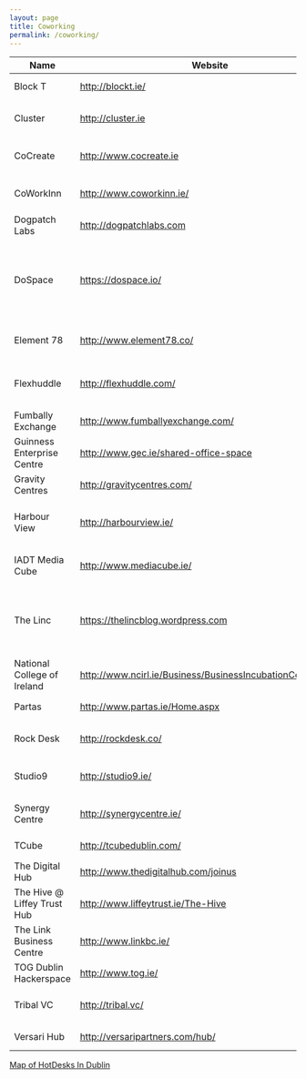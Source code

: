 ```yaml
---
layout: page
title: Coworking
permalink: /coworking/
---
```

Name |	Website|	Street Address| Twitter	 | Comment	|
---- |-------- | ---------------|----------|---------|
Block T |	http://blockt.ie/|	8 Basin View	Dublin 8|	@BLOCK_T	|																																							
Cluster |	http://cluster.ie |	1-3 Westmoreland Street, 	Dublin 2 | @cluster_ie|																																										
CoCreate |	http://www.cocreate.ie |	57 Lower Gardiner St	Dublin 1 |	@CoCreateDublin	|																				
CoWorkInn |	http://www.coworkinn.ie/ |	Sandyford Road, Dundrum	Dublin 16	| @Coworkinn |																					
Dogpatch Labs |	http://dogpatchlabs.com |	CHQ	Dublin 1 |	@dogpatchlabs	|																			
DoSpace |	https://dospace.io/ |	Unit 23, TRINITY TECHNOLOGY & ENTERPRISE CAMPUS, Macken Street	Dublin 2 |	@DoSpaceIRL	|																			
Element 78 |	http://www.element78.co/ |	1 George's Quay Plaza	Dublin 2 |	@Element78Space	|																			
Flexhuddle |	http://flexhuddle.com/ |	Altona House, 232 Harold's Cross Road	Dublin 6w | @FlexHuddle	|																				
Fumbally Exchange |	http://www.fumballyexchange.com/ |	5 Dame Lane	Dublin 2 |	@FumballyExch	|																				
Guinness Enterprise Centre |	http://www.gec.ie/shared-office-space |	Taylor's Lane	Dublin 8 |	@GECinD8	|																				
Gravity Centres |	http://gravitycentres.com/ |		Dublin |	@gravitycentres	|																				
Harbour View |	http://harbourview.ie/ |	7 – 9 Clarence Street, Dun Laoghaire	County Dublin |	@HarbourView_DLR	|																				
IADT Media Cube |	http://www.mediacube.ie/ |	Kill Avenue, Dún Laoghaire	County Dublin |	@MediaCubeIADT	|																																
The Linc |	https://thelincblog.wordpress.com	 | The Institute of Technology Blanchardstown, Blanchardstown Road North	Dublin 15 |	@thelinctweet	|																				
National College of Ireland |	http://www.ncirl.ie/Business/BusinessIncubationCentre.aspx |	Mayor Street, IFSC	Dublin 1 |	@NCIRL	|																				
Partas |	http://www.partas.ie/Home.aspx |	Tallaght	Dublin 24	 |																					
Rock Desk |	http://rockdesk.co/	| 26 Eustace Street, Temple Bar	Dublin 2	|																					
Studio9 |	http://studio9.ie/ |	9 North Great George's Street	Dublin 1 |																						
Synergy Centre |	http://synergycentre.ie/ |	ITT Dublin, Tallaght	Dublin 24 |	@Synergyitt	|																		
TCube |	http://tcubedublin.com/	| 8 Westmoreland Street	Dublin 2 |	@TCubeDublin	|																																						  
The Digital Hub |	http://www.thedigitalhub.com/joinus | Crane Street	Dublin 8 |	@thedigitalhub	|																			
The Hive @ Liffey Trust Hub |	http://www.liffeytrust.ie/The-Hive |	17-126 Upper Sheriff Street	Dublin 16 |	@liffeytrust |																					
The Link Business Centre |	http://www.linkbc.ie/ |	Calmount Ave, Ballymount, Dublin 12 |	@LINK_BusinessC	|																				
TOG Dublin Hackerspace |	http://www.tog.ie/ |	22 Blackpitts	Dublin 8 |	@TOG_Dublin |																				
Tribal VC |	http://tribal.vc/ |	23 South William Street	Dublin 2 |	@Tribalvc |																					
Versari Hub |	http://versaripartners.com/hub/	| 27 Mount Street Lower	Dublin 2 |	@VersariPartners |	

[Map of HotDesks In Dublin](https://www.google.com/maps/d/u/0/viewer?mid=17wHKvasQWH6ipd3VHU3bvonws74&ll=53.316229136908895%2C-6.253025600000001&z=12)
